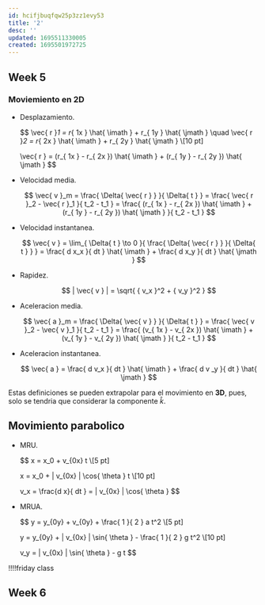 ```yaml
---
id: hcifjbuqfqw25p3zz1evy53
title: '2'
desc: ''
updated: 1695511330005
created: 1695501972725
---
```


## Week 5

### Moviemiento en 2D

- Desplazamiento.

	$$
	\vec{ r }_1 = r_{ 1x } \hat{ \imath } + r_{ 1y } \hat{ \jmath } \quad \vec{ r }_2 = r_{ 2x } \hat{ \imath } + r_{ 2y } \hat{ \jmath } \\[10 pt]

	\vec{ r } = (r_{ 1x } - r_{ 2x })  \hat{ \imath }  + (r_{ 1y } - r_{ 2y })  \hat{ \jmath }
	$$

- Velocidad media.

	$$
	\vec{ v }_m = \frac{ \Delta{ \vec{ r } } }{  \Delta{ t } } = \frac{ \vec{ r }_2 - \vec{ r }_1 }{ t_2 - t_1 } = \frac{ (r_{ 1x } - r_{ 2x }) \hat{ \imath }  + (r_{ 1y } - r_{ 2y })  \hat{ \jmath } }{ t_2 - t_1 }
	$$

- Velocidad instantanea.

	$$
	\vec{ v } = \lim_{ \Delta{ t } \to 0 }{ \frac{ \Delta{ \vec{ r } } }{  \Delta{ t } } } = \frac{ d x_x }{ dt } \hat{ \imath } + \frac{ d x_y }{ dt } \hat{ \jmath }
	$$

- Rapidez.

	$$
	| \vec{ v } | = \sqrt{ { v_x }^2 + { v_y }^2 }
	$$

- Aceleracion media.

	$$
	\vec{ a }_m = \frac{ \Delta{ \vec{ v } } }{  \Delta{ t } } = \frac{ \vec{ v }_2 - \vec{ v }_1 }{ t_2 - t_1 } = \frac{ (v_{ 1x } - v_{ 2x }) \hat{ \imath }  + (v_{ 1y } - v_{ 2y })  \hat{ \jmath } }{ t_2 - t_1 }
	$$

- Aceleracion instantanea.

	$$
	\vec{ a } = \frac{ d v_x }{ dt } \hat{ \imath } + \frac{ d v _y }{ dt } \hat{ \jmath }
	$$

Estas definiciones se pueden extrapolar para el movimiento en **3D**, pues, solo se tendria que considerar la componente $\hat{ k }$.

## Movimiento parabolico

- MRU.

	$$
	x = x_0 + v_{0x} t \\[5 pt]

	x = x_0 + | v_{0x} | \cos{ \theta } t \\[10 pt]

	v_x = \frac{d x}{ dt } = | v_{0x} | \cos{ \theta }
	$$

- MRUA.

	$$
	y = y_{0y} + v_{0y} + \frac{ 1 }{ 2 } a t^2 \\[5 pt]

	y = y_{0y} + | v_{0x} | \sin{ \theta } - \frac{ 1 }{ 2 } g t^2 \\[10 pt]

	v_y = | v_{0x} | \sin{ \theta } - g t
	$$

!!!!friday class

## Week 6